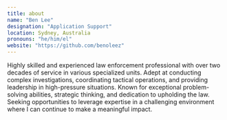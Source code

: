 ```yaml
---
title: about
name: "Ben Lee"
designation: "Application Support"
location: Sydney, Australia
pronouns: "he/him/el"
website: "https://github.com/benoleez"
---
```


Highly skilled and experienced law enforcement professional with over two decades of service in various specialized units. Adept at conducting complex investigations, coordinating tactical operations, and providing leadership in high-pressure situations. Known for exceptional problem-solving abilities, strategic thinking, and dedication to upholding the law. Seeking opportunities to leverage expertise in a challenging environment where I can continue to make a meaningful impact.
